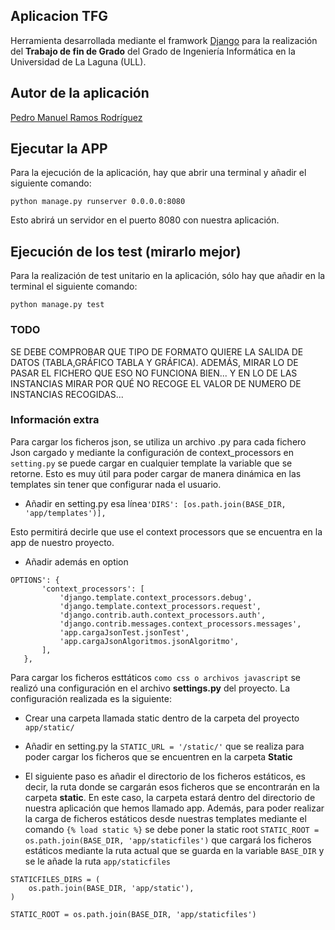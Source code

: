 ## Aplicacion TFG 

Herramienta desarrollada mediante el framwork [Django](https://www.djangoproject.com/) para la realización del **Trabajo de fin de Grado** del Grado de Ingeniería Informática en la Universidad de La Laguna (ULL).

## Autor de la aplicación
[Pedro Manuel Ramos Rodríguez](http://alu0100505078.github.io/)

## Ejecutar la APP

Para la ejecución de la aplicación, hay que abrir una terminal y añadir el siguiente comando:

`python manage.py runserver 0.0.0.0:8080`

Esto abrirá un servidor en el puerto 8080 con nuestra aplicación.

## Ejecución de los test (mirarlo mejor)

Para la realización de test unitario en la aplicación, sólo hay que añadir en la terminal el siguiente comando:

`python manage.py test`



### TODO

SE DEBE COMPROBAR QUE TIPO DE FORMATO QUIERE LA SALIDA DE DATOS (TABLA,GRÁFICO TABLA Y GRÁFICA). ADEMÁS, MIRAR LO DE PASAR EL FICHERO QUE ESO NO FUNCIONA BIEN... Y EN LO DE LAS INSTANCIAS MIRAR POR QUÉ NO RECOGE EL VALOR DE NUMERO DE INSTANCIAS RECOGIDAS...

### Información extra

Para cargar los ficheros json, se utiliza un archivo .py para cada fichero Json cargado  y mediante la configuración de context_processors en `setting.py` se puede cargar en cualquier template la variable que se retorne. Esto es muy útil para poder cargar de manera dinámica en las templates sin tener que configurar nada el usuario.

*  Añadir en setting.py esa línea`'DIRS': [os.path.join(BASE_DIR, 'app/templates')],`

Esto permitirá decirle que use el context processors que se encuentra en la app de nuestro proyecto.

* Añadir además en option

 ``` 
OPTIONS': {
        'context_processors': [
            'django.template.context_processors.debug',
            'django.template.context_processors.request',
            'django.contrib.auth.context_processors.auth',
            'django.contrib.messages.context_processors.messages',
            'app.cargaJsonTest.jsonTest',
            'app.cargaJsonAlgoritmos.jsonAlgoritmo',
        ],
    },
```
Para cargar los ficheros esttáticos `como css o archivos javascript` se realizó una configuración en el archivo **settings.py** del proyecto.
La configuración realizada es la siguiente:

* Crear una carpeta llamada static dentro de la carpeta del proyecto `app/static/`

* Añadir en setting.py la `STATIC_URL = '/static/'` que se realiza para poder cargar los ficheros que se encuentren en la carpeta **Static**

* El siguiente paso es añadir el directorio de los ficheros estáticos, es decir, la ruta donde se cargarán esos ficheros que se encontrarán en la carpeta **static**. En este caso, la carpeta estará dentro del directorio de nuestra aplicación que hemos llamado app. Además, para poder realizar la carga de ficheros estáticos desde nuestras templates mediante el comando `{% load static %}` se debe poner la static root `STATIC_ROOT = os.path.join(BASE_DIR, 'app/staticfiles')` que cargará los ficheros estáticos mediante la ruta actual que se guarda en la variable `BASE_DIR` y se le añade la ruta `app/staticfiles`
```
STATICFILES_DIRS = (
    os.path.join(BASE_DIR, 'app/static'),
)

STATIC_ROOT = os.path.join(BASE_DIR, 'app/staticfiles')

```


